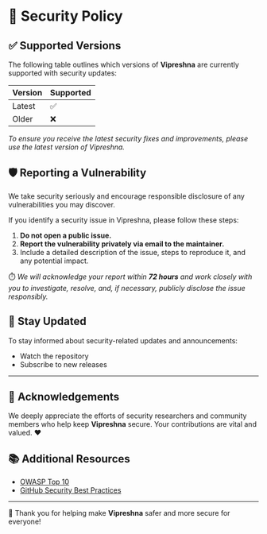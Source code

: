 # 🔐 Security Policy

## ✅ Supported Versions

The following table outlines which versions of **Vipreshna** are currently supported with security updates:

| Version | Supported |
|---------|-----------|
| Latest  | ✅        |
| Older   | ❌        |

*To ensure you receive the latest security fixes and improvements, please use the latest version of Vipreshna.*

## 🛡️ Reporting a Vulnerability

We take security seriously and encourage responsible disclosure of any vulnerabilities you may discover.

If you identify a security issue in Vipreshna, please follow these steps:

1. **Do not open a public issue.**
2. **Report the vulnerability privately via email to the maintainer.**
3. Include a detailed description of the issue, steps to reproduce it, and any potential impact.

⏱️ *We will acknowledge your report within **72 hours** and work closely with you to investigate, resolve, and, if necessary, publicly disclose the issue responsibly.*

## 🔔 Stay Updated

To stay informed about security-related updates and announcements:
- Watch the repository
- Subscribe to new releases

---

## 🙌 Acknowledgements

We deeply appreciate the efforts of security researchers and community members who help keep **Vipreshna** secure. Your contributions are vital and valued. ❤️

## 📚 Additional Resources

- [OWASP Top 10](https://owasp.org/www-project-top-ten/)
- [GitHub Security Best Practices](https://docs.github.com/en/code-security/security-advisories/guidance-on-reporting-and-writing/privately-reporting-a-security-vulnerability)

---

🙏 Thank you for helping make **Vipreshna** safer and more secure for everyone!
